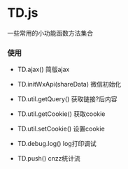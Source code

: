 TD.js
========

一些常用的小功能函数方法集合

### 使用 ###

* TD.ajax() 简版ajax

* TD.initWxApi(shareData) 微信初始化

* TD.util.getQuery() 获取链接?后内容

* TD.util.getCookie() 获取cookie

* TD.util.setCookie() 设置cookie

* TD.debug.log() log打印调试

* TD.push() cnzz统计流